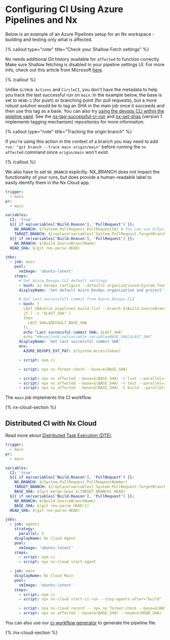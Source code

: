 # Configuring CI Using Azure Pipelines and Nx

Below is an example of an Azure Pipelines setup for an Nx workspace - building and testing only what is affected.

{% callout type="note" title="Check your Shallow Fetch settings" %}

Nx needs additional Git history available for `affected` to function correctly. Make sure Shallow fetching is disabled in your pipeline settings UI. For more info, check out this article from Microsoft [here](https://learn.microsoft.com/en-us/azure/devops/pipelines/yaml-schema/steps-checkout?view=azure-pipelines#shallow-fetch).

{% /callout %}

Unlike `GitHub Actions` and `CircleCI`, you don't have the metadata to help you track the last successful run on `main`. In the example below, the base is set to `HEAD~1` (for push) or branching point (for pull requests), but a more robust solution would be to tag an SHA in the main job once it succeeds and then use this tag as a base. You can also try [using the devops CLI within the pipeline yaml](/recipes/ci/azure-last-successful-commit). See the [nx-tag-successful-ci-run](https://github.com/nrwl/nx-tag-successful-ci-run) and [nx-set-shas](https://github.com/nrwl/nx-set-shas) (version 1 implements tagging mechanism) repositories for more information.

{% callout type="note" title="Tracking the origin branch" %}

If you're using this action in the context of a branch you may need to add `run: "git branch --track main origin/main"` before running the `nx affected` command since `origin/main` won't exist.

{% /callout %}

We also have to set `NX_BRANCH` explicitly. NX_BRANCH does not impact the functionality of your runs, but does provide a human-readable label to easily identify them in the Nx Cloud app.

```yaml
trigger:
  - main
pr:
  - main

variables:
  CI: 'true'
  ${{ if eq(variables['Build.Reason'], 'PullRequest') }}:
    NX_BRANCH: $(System.PullRequest.PullRequestId) # You can use $(System.PullRequest.PullRequestNumber if your pipeline is triggered by a PR from GitHub ONLY)
    TARGET_BRANCH: $[replace(variables['System.PullRequest.TargetBranch'],'refs/heads/','origin/')]
  ${{ if ne(variables['Build.Reason'], 'PullRequest') }}:
    NX_BRANCH: $(Build.SourceBranchName)
  HEAD_SHA: $(git rev-parse HEAD)

jobs:
  - job: main
    pool:
      vmImage: 'ubuntu-latest'
    steps:
      # Set Azure Devops CLI default settings
      - bash: az devops configure --defaults organization=$(System.TeamFoundationCollectionUri) project=$(System.TeamProject)
      displayName: 'Set default Azure DevOps organization and project'

      # Get last successfull commit from Azure Devops CLI
      - bash: |
        LAST_SHA=$(az pipelines build list --branch $(Build.SourceBranchName) --definition-ids $(System.DefinitionId) --result succeeded --top 1 --query "[0].triggerInfo.\"ci.sourceSha\"")
        if [ -z "$LAST_SHA" ]
        then
          LAST_SHA=$DEFAULT_BASE_SHA
        fi
        echo "Last successful commit SHA: $LAST_SHA"
        echo "##vso[task.setvariable variable=BASE_SHA]$LAST_SHA"
      displayName: 'Get last successful commit SHA'
      env:
        AZURE_DEVOPS_EXT_PAT: $(System.AccessToken)

      - script: npm ci

      - script: npx nx format:check --base=$(BASE_SHA)

      - script: npx nx affected --base=$(BASE_SHA) -t lint --parallel=3
      - script: npx nx affected --base=$(BASE_SHA) -t test --parallel=3 --configuration=ci
      - script: npx nx affected --base=$(BASE_SHA) -t build --parallel=3
```

The `main` job implements the CI workflow.

{% nx-cloud-section %}

## Distributed CI with Nx Cloud

Read more about [Distributed Task Execution (DTE)](/core-features/distribute-task-execution).

```yaml
trigger:
  - main
pr:
  - main

variables:
  CI: 'true'
  ${{ if eq(variables['Build.Reason'], 'PullRequest') }}:
    NX_BRANCH: $(System.PullRequest.PullRequestNumber)
    TARGET_BRANCH: $[replace(variables['System.PullRequest.TargetBranch'],'refs/heads/','origin/')]
    BASE_SHA: $(git merge-base $(TARGET_BRANCH) HEAD)
  ${{ if ne(variables['Build.Reason'], 'PullRequest') }}:
    NX_BRANCH: $(Build.SourceBranchName)
    BASE_SHA: $(git rev-parse HEAD~1)
  HEAD_SHA: $(git rev-parse HEAD)

jobs:
  - job: agents
    strategy:
      parallel: 3
    displayName: Nx Cloud Agent
    pool:
      vmImage: 'ubuntu-latest'
    steps:
      - script: npm ci
      - script: npx nx-cloud start-agent

  - job: main
    displayName: Nx Cloud Main
    pool:
      vmImage: 'ubuntu-latest'
    steps:
      - script: npm ci
      - script: npx nx-cloud start-ci-run --stop-agents-after="build"

      - script: npx nx-cloud record -- npx nx format:check --base=$(BASE_SHA) --head=$(HEAD_SHA)
      - script: npx nx affected --base=$(BASE_SHA) --head=$(HEAD_SHA) -t lint --parallel=3 & npx nx affected --base=$(BASE_SHA) --head=$(HEAD_SHA) -t test --parallel=3 --configuration=ci & npx nx affected --base=$(BASE_SHA) --head=$(HEAD_SHA) -t build --parallel=3
```

You can also use our [ci-workflow generator](/packages/workspace/generators/ci-workflow) to generate the pipeline file.

{% /nx-cloud-section %}

